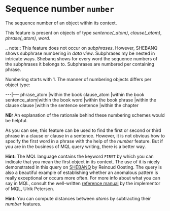 # Sequence number `number`


The sequence number of an object within its context.

This feature is present on objects of type *sentence(_atom)*, *clause(_atom)*, *phrase(_atom)*, *word*.


.. note::
    This feature does not occur on *subphrases*.
    However, SHEBANQ shows subphrase numbering in *data view*. 
    Subphrases my be nested in intricate ways. 
    Shebanq shows for every word the sequence numbers of the subphrases it belongs to.
    Subphrases are numbered per containing phrase.

Numbering starts with 1.
The manner of numbering objects differs per object type:

---|---
phrase_atom  |within the book
clause_atom  |within the book
sentence_atom|within the book
word         |within the book
phrase       |within the clause
clause       |within the sentence
sentence     |within the chapter

**NB:**
An explanation of the rationale behind these numbering schemes would be helpful.

As you can see, this feature can be used to find the first or second or third phrase in a clause or clause in a sentence.
However, it is not obvious how to specify the first word in a phrase with the help of the *number* feature.
But if you are in the business of MQL query writing, there is a better way.

**Hint:**
The MQL language contains the keyword `FIRST` by which you can indicate that you mean the first object
in its context. The use of it is nicely demonstrated in this query on 
[SHEBANQ](https://shebanq.ancient-data.org/hebrew/query?id=519) by Reinoud Oosting. The query is also a beautiful
example of establishing whether an anomalous pattern is really exceptional or occurs more often.
For more info about what you can say in MQL, consult the well-written
[reference manual](https://shebanq.ancient-data.org/shebanq/static/docs/MQL-Query-Guide.pdf)
by the implementor of MQL, Ulrik Petersen.

**Hint:**
You can compute distances between *atoms* by subtracting their *number* features.
